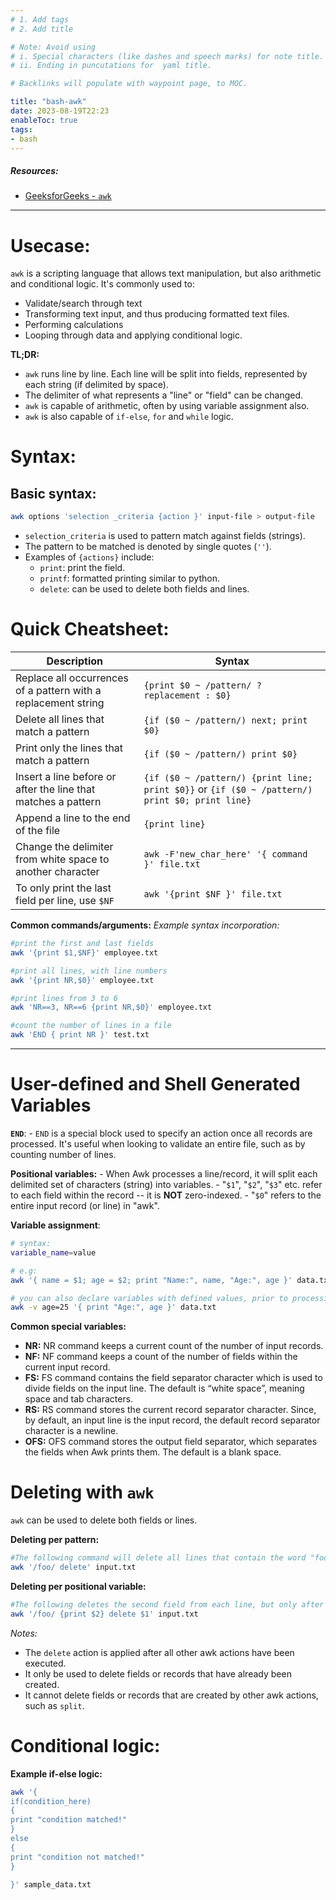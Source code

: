 ```yaml
---
# 1. Add tags
# 2. Add title

# Note: Avoid using 
# i. Special characters (like dashes and speech marks) for note title. 
# ii. Ending in puncutations for  yaml title.  

# Backlinks will populate with waypoint page, to MOC. 

title: "bash-awk"
date: 2023-08-19T22:23
enableToc: true
tags:
- bash
---
```



##### Resources: 
- [GeeksforGeeks - `awk`](https://www.geeksforgeeks.org/awk-command-unixlinux-examples/)

---
# Usecase: 
`awk` is a scripting language that allows text manipulation, but also arithmetic and conditional logic. 
It's commonly used to:
- Validate/search through text
- Transforming text input, and thus producing formatted text files. 
- Performing calculations
- Looping through data and applying conditional logic. 

**TL;DR:**
- `awk` runs line by line. Each line will be split into fields, represented by each string (if delimited by space). 
- The delimiter of what represents a "line" or "field" can be changed. 
- `awk` is capable of arithmetic, often by using variable assignment also. 
- `awk` is also capable of `if-else`, `for` and `while` logic. 
# Syntax: 
## Basic syntax:
```sh
awk options 'selection _criteria {action }' input-file > output-file
```

- `selection_criteria` is used to pattern match against fields (strings). 
- The pattern to be matched is denoted by single quotes (`''`). 
- Examples of `{actions}` include: 
	- `print`: print the field. 
	- `printf`: formatted printing similar to python. 
	- `delete`: can be used to delete both fields and lines. 

# Quick Cheatsheet: 
|                       **Description**                                         |                     **Syntax**                                                                           |
| -------------------------------------------------------------- | ---------------------------------------------------------------------------------------------- |
| Replace all occurrences of a pattern with a replacement string | `{print $0 ~ /pattern/ ? replacement : $0}`                                                    |
| Delete all lines that match a pattern                          | `{if ($0 ~ /pattern/) next; print $0}`                                                         |
| Print only the lines that match a pattern                      | `{if ($0 ~ /pattern/) print $0}`                                                               |
| Insert a line before or after the line that matches a pattern  | `{if ($0 ~ /pattern/) {print line; print $0}}` or `{if ($0 ~ /pattern/) print $0; print line}` |
| Append a line to the end of the file                           | `{print line}`                                                                                 |
| Change the delimiter from white space to another character   | `awk -F'new_char_here' '{ command }' file.txt`                                                 |
| To only print the last field per line, use `$NF`           | `awk '{print $NF }' file.txt`                                                                                   |

**Common commands/arguments:**
*Example syntax incorporation:*
```sh
#print the first and last fields
awk '{print $1,$NF}' employee.txt

#print all lines, with line numbers
awk '{print NR,$0}' employee.txt 

#print lines from 3 to 6
awk 'NR==3, NR==6 {print NR,$0}' employee.txt

#count the number of lines in a file
awk 'END { print NR }' test.txt

```


***
# User-defined and  Shell Generated Variables
**`END`**: 
	- `END` is a special block used to specify an action once all records are processed. It's useful when looking to validate an entire file, such as by counting number of lines. 

**Positional variables:** 
	- When Awk processes a line/record, it will split each delimited set of characters (string) into variables. 
	- "`$1`", "`$2`", "`$3`" etc. refer to each field within the record -- it is **NOT** zero-indexed. 
	- "`$0`" refers to the entire input record (or line) in "awk". 

**Variable assignment**:
```sh
# syntax:
variable_name=value

# e.g:
awk '{ name = $1; age = $2; print "Name:", name, "Age:", age }' data.txt

# you can also declare variables with defined values, prior to processing: 
awk -v age=25 '{ print "Age:", age }' data.txt

```

**Common special variables:**
- **NR:** NR command keeps a current count of the number of input records.
- **NF:** NF command keeps a count of the number of fields within the current input record.
- **FS:** FS command contains the field separator character which is used to divide fields on the input line. The default is “white space”, meaning space and tab characters. 
- **RS:** RS command stores the current record separator character. Since, by default, an input line is the input record, the default record separator character is a newline.
- **OFS:** OFS command stores the output field separator, which separates the fields when Awk prints them. The default is a blank space. 
# Deleting with `awk`
`awk` can be used to delete both fields or lines. 

**Deleting per pattern:**
```sh
#The following command will delete all lines that contain the word "foo":
awk '/foo/ delete' input.txt
```

**Deleting per positional variable:**
```sh
#The following deletes the second field from each line, but only after printing it first:
awk '/foo/ {print $2} delete $1' input.txt
```

*Notes:*
- The `delete` action is applied after all other awk actions have been executed.
- It only be used to delete fields or records that have already been created.
- It cannot delete fields or records that are created by other awk actions, such as  `split`.

# Conditional logic: 
**Example if-else logic:**
```sh
awk '{  
if(condition_here)  
{  
print "condition matched!"  
}  
else  
{  
print "condition not matched!"  
}  
   
}' sample_data.txt
```

